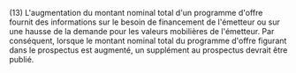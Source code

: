 (13) L'augmentation du montant nominal total d'un programme d'offre fournit des informations sur le besoin de financement de l'émetteur ou sur une hausse de la demande pour les valeurs mobilières de l'émetteur. Par conséquent, lorsque le montant nominal total du programme d'offre figurant dans le prospectus est augmenté, un supplément au prospectus devrait être publié.